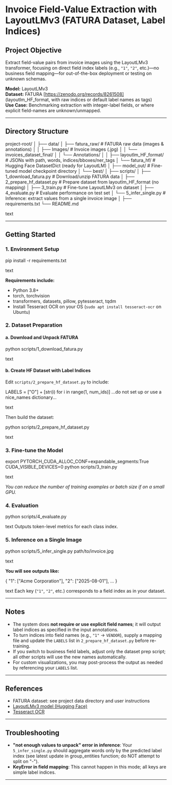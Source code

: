 # Invoice Field-Value Extraction with LayoutLMv3 (FATURA Dataset, Label Indices)

## Project Objective

Extract field-value pairs from invoice images using the LayoutLMv3 transformer, focusing on direct field index labels (e.g., `"1"`, `"2"`, etc.)—no business field mapping—for out-of-the-box deployment or testing on unknown schemas.

**Model:** LayoutLMv3  
**Dataset:** FATURA [https://zenodo.org/records/8261508] (layoutlm_HF_format, with raw indices or default label names as tags)  
**Use Case:** Benchmarking extraction with integer-label fields, or where explicit field-names are unknown/unmapped.

---

## Directory Structure

project-root/
│
├── data/
│ ├── fatura_raw/ # FATURA raw data (images & annotations)
│ │ ├── Images/ # Invoice images (.jpg)
│ │ └── invoices_dataset_final/
│ │ └── Annotations/
│ │ ├── layoutlm_HF_format/ # JSONs with path, words, indices/bboxes/ner_tags
│ └── fatura_hf/ # Hugging Face DatasetDict (ready for LayoutLM)
│
├── model_out/ # Fine-tuned model checkpoint directory
│ └── best/
│
├── scripts/
│ ├── 1_download_fatura.py # Download/unzip FATURA data
│ ├── 2_prepare_hf_dataset.py # Prepare dataset from layoutlm_HF_format (no mapping)
│ ├── 3_train.py # Fine-tune LayoutLMv3 on dataset
│ ├── 4_evaluate.py # Evaluate performance on test set
│ └── 5_infer_single.py # Inference: extract values from a single invoice image
│
├── requirements.txt
└── README.md

text

---

## Getting Started

### 1. Environment Setup

pip install -r requirements.txt

text

**Requirements include:**  
- Python 3.8+
- torch, torchvision  
- transformers, datasets, pillow, pytesseract, tqdm  
- Install Tesseract OCR on your OS (`sudo apt install tesseract-ocr` on Ubuntu)

### 2. Dataset Preparation

#### a. Download and Unpack FATURA

python scripts/1_download_fatura.py

text

#### b. Create HF Dataset with Label Indices

Edit `scripts/2_prepare_hf_dataset.py` to include:

LABELS = ["O"] + [str(i) for i in range(1, num_ids)]
...do not set up or use a nice_names dictionary...

text

Then build the dataset:

python scripts/2_prepare_hf_dataset.py

text

### 3. Fine-tune the Model

export PYTORCH_CUDA_ALLOC_CONF=expandable_segments:True
CUDA_VISIBLE_DEVICES=0 python scripts/3_train.py

text

*You can reduce the number of training examples or batch size if on a small GPU.*

### 4. Evaluation

python scripts/4_evaluate.py

text
Outputs token-level metrics for each class index.

### 5. Inference on a Single Image

python scripts/5_infer_single.py path/to/invoice.jpg

text

**You will see outputs like:**

{
"1": ["Acme Corporation"],
"2": ["2025-08-01"],
...
}

text
Each key (`"1"`, `"2"`, etc.) corresponds to a field index as in your dataset.

---

## Notes

- The system does **not require or use explicit field names**; it will output label indices as specified in the input annotations.
- To turn indices into field names (e.g., `"1"` → `VENDOR`), supply a mapping file and update the `LABELS` list in `2_prepare_hf_dataset.py` before re-training.
- If you switch to business field labels, adjust only the dataset prep script; all other scripts will use the new names automatically.
- For custom visualizations, you may post-process the output as needed by referencing your `LABELS` list.

---

## References

- FATURA dataset: see project data directory and user instructions
- [LayoutLMv3 model (Hugging Face)](https://huggingface.co/microsoft/layoutlmv3-base)
- [Tesseract OCR](https://github.com/tesseract-ocr/tesseract)

---

## Troubleshooting

- **"not enough values to unpack" error in inference**: Your `5_infer_single.py` should aggregate words only by the predicted label index (see latest update in group_entities function; do NOT attempt to split on "-").
- **KeyError in field mapping**: This cannot happen in this mode; all keys are simple label indices.

---
